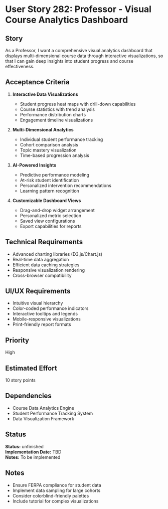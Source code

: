 # User Story 282: Professor - Visual Course Analytics Dashboard

## Story
As a Professor, I want a comprehensive visual analytics dashboard that displays multi-dimensional course data through interactive visualizations, so that I can gain deep insights into student progress and course effectiveness.

## Acceptance Criteria
1. **Interactive Data Visualizations**
   - Student progress heat maps with drill-down capabilities
   - Course statistics with trend analysis
   - Performance distribution charts
   - Engagement timeline visualizations

2. **Multi-Dimensional Analytics**
   - Individual student performance tracking
   - Cohort comparison analysis
   - Topic mastery visualization
   - Time-based progression analysis

3. **AI-Powered Insights**
   - Predictive performance modeling
   - At-risk student identification
   - Personalized intervention recommendations
   - Learning pattern recognition

4. **Customizable Dashboard Views**
   - Drag-and-drop widget arrangement
   - Personalized metric selection
   - Saved view configurations
   - Export capabilities for reports

## Technical Requirements
- Advanced charting libraries (D3.js/Chart.js)
- Real-time data aggregation
- Efficient data caching strategies
- Responsive visualization rendering
- Cross-browser compatibility

## UI/UX Requirements
- Intuitive visual hierarchy
- Color-coded performance indicators
- Interactive tooltips and legends
- Mobile-responsive visualizations
- Print-friendly report formats

## Priority
High

## Estimated Effort
10 story points

## Dependencies
- Course Data Analytics Engine
- Student Performance Tracking System
- Data Visualization Framework


## Status
**Status:** unfinished  
**Implementation Date:** TBD  
**Notes:** To be implemented
## Notes
- Ensure FERPA compliance for student data
- Implement data sampling for large cohorts
- Consider colorblind-friendly palettes
- Include tutorial for complex visualizations